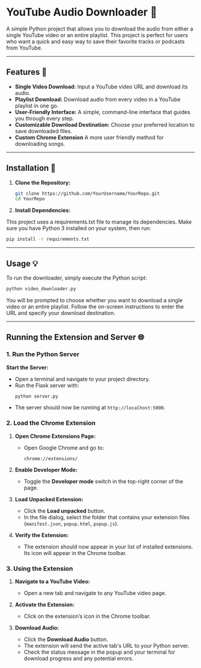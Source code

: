 # YouTube Audio Downloader 🎵

A simple Python project that allows you to download the audio from either a single YouTube video or an entire playlist. This project is perfect for users who want a quick and easy way to save their favorite tracks or podcasts from YouTube.

---

## Features 🚀

- **Single Video Download:** Input a YouTube video URL and download its audio.
- **Playlist Download:** Download audio from every video in a YouTube playlist in one go.
- **User-Friendly Interface:** A simple, command-line interface that guides you through every step.
- **Customizable Download Destination:** Choose your preferred location to save downloaded files.
- **Custom Chrome Extension** A more user friendly method for downloading songs.

---

## Installation 🔧

1. **Clone the Repository:**

   ```bash
   git clone https://github.com/YourUsername/YourRepo.git
   cd YourRepo
    ```
2. **Install Dependencies:**

  This project uses a requirements.txt file to manage its dependencies. Make sure you have Python 3 installed on your system, then run:
  ```bash
  pip install -r requirements.txt
  ```
---
## Usage 💡
To run the downloader, simply execute the Python script:
```bash
python video_downloader.py
```
You will be prompted to choose whether you want to download a single video or an entire playlist. Follow the on-screen instructions to enter the URL and specify your download destination.

---

## Running the Extension and Server 🌐

### 1. Run the Python Server

**Start the Server:**
   - Open a terminal and navigate to your project directory.
   - Run the Flask server with:
     ```bash
     python server.py
     ```
   - The server should now be running at `http://localhost:5000`.

### 2. Load the Chrome Extension

1. **Open Chrome Extensions Page:**
   - Open Google Chrome and go to:  
     ```
     chrome://extensions/
     ```

2. **Enable Developer Mode:**
   - Toggle the **Developer mode** switch in the top-right corner of the page.

3. **Load Unpacked Extension:**
   - Click the **Load unpacked** button.
   - In the file dialog, select the folder that contains your extension files (`manifest.json`, `popup.html`, `popup.js`).

4. **Verify the Extension:**
   - The extension should now appear in your list of installed extensions. Its icon will appear in the Chrome toolbar.

### 3. Using the Extension

1. **Navigate to a YouTube Video:**
   - Open a new tab and navigate to any YouTube video page.

2. **Activate the Extension:**
   - Click on the extension’s icon in the Chrome toolbar.

3. **Download Audio:**
   - Click the **Download Audio** button.
   - The extension will send the active tab's URL to your Python server.
   - Check the status message in the popup and your terminal for download progress and any potential errors.
